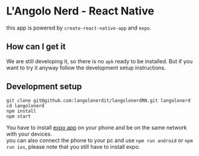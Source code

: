 # L'Angolo Nerd - React Native

this app is powered by `create-react-native-app` and `expo`.

## How can I get it
We are still developing it, so there is no `apk` ready to be installed. But if you want to try it anyway follow the development setup instructions.  

## Development setup
```
git clone git@github.com:langolonerdit/langolonerdRN.git langolonerd
cd langolonerd
npm install
npm start
```
You have to install [expo app](http://expo.io) on your phone and be on the same network with your devices.  
you can also connect the phone to your pc and use `npm run android` or `npm run ios`, please note that you still have to install expo.
